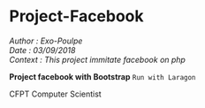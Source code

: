 # Project-Facebook
_Author : Exo-Poulpe <br>
Date : 03/09/2018 <br>
Context : This project immitate facebook on php_

**Project facebook with Bootstrap**
`Run with Laragon`

CFPT Computer Scientist
